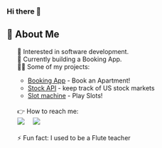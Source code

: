 ### Hi there 👋

<h2>🦸 About Me</h2>

<ul>
  🧐 Interested in software development. <br>
  🧰 Currently building a Booking App. <br>
  🤹‍♀️ Some of my projects: <br>
    <ul>
      <li><a href="https://github.com/agnesgab/booking-app">Booking App</a> - Book an Apartment!</li>
      <li><a href="https://github.com/agnesgab/stock-api">Stock API</a> - keep track of US stock markets</li>
      <li><a href="https://github.com/agnesgab/oop_slots">Slot machine</a> - Play Slots!</li>
    </ul><br>
  👉 How to reach me: <br>
      <a href="https://www.linkedin.com/in/agnese-gabrisa/"><img src="https://img.shields.io/badge/linkedin-%230077B5.svg?&style=for-the-badge&logo=linkedin&logoColor=white" /></a>&nbsp;&nbsp;&nbsp;&nbsp;
      <a href="mailto:agnese.gabrisa@gmail.com?"><img src="https://img.shields.io/badge/gmail-%23D14836.svg?&style=for-the-badge&logo=gmail&logoColor=white" /></a>&nbsp;&nbsp;&nbsp;&nbsp;
    <br><br>
  ⚡ Fun fact: I used to be a Flute teacher <br>



